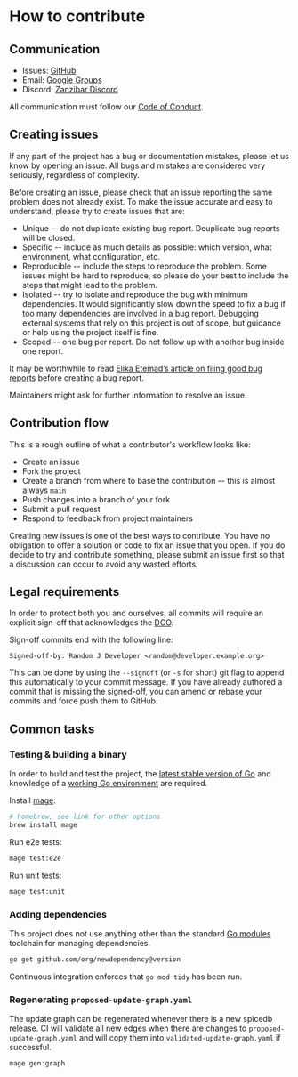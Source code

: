 # How to contribute

## Communication

- Issues: [GitHub](https://github.com/authzed/spicedb-operator/issues)
- Email: [Google Groups](https://groups.google.com/g/authzed-oss)
- Discord: [Zanzibar Discord](https://authzed.com/discord)

All communication must follow our [Code of Conduct].

[Code of Conduct]: CODE-OF-CONDUCT.md

## Creating issues

If any part of the project has a bug or documentation mistakes, please let us know by opening an issue.
All bugs and mistakes are considered very seriously, regardless of complexity.

Before creating an issue, please check that an issue reporting the same problem does not already exist.
To make the issue accurate and easy to understand, please try to create issues that are:

- Unique -- do not duplicate existing bug report.
  Deuplicate bug reports will be closed.
- Specific -- include as much details as possible: which version, what environment, what configuration, etc.
- Reproducible -- include the steps to reproduce the problem.
  Some issues might be hard to reproduce, so please do your best to include the steps that might lead to the problem.
- Isolated -- try to isolate and reproduce the bug with minimum dependencies.
  It would significantly slow down the speed to fix a bug if too many dependencies are involved in a bug report.
  Debugging external systems that rely on this project is out of scope, but guidance or help using the project itself is fine.
- Scoped -- one bug per report.
  Do not follow up with another bug inside one report.

It may be worthwhile to read [Elika Etemad’s article on filing good bug reports][filing-good-bugs] before creating a bug report.

Maintainers might ask for further information to resolve an issue.

[filing-good-bugs]: http://fantasai.inkedblade.net/style/talks/filing-good-bugs/

## Contribution flow

This is a rough outline of what a contributor's workflow looks like:

- Create an issue
- Fork the project
- Create a branch from where to base the contribution -- this is almost always `main`
- Push changes into a branch of your fork
- Submit a pull request
- Respond to feedback from project maintainers

Creating new issues is one of the best ways to contribute.
You have no obligation to offer a solution or code to fix an issue that you open.
If you do decide to try and contribute something, please submit an issue first so that a discussion can occur to avoid any wasted efforts.

## Legal requirements

In order to protect both you and ourselves, all commits will require an explicit sign-off that acknowledges the [DCO].

Sign-off commits end with the following line:

```git
Signed-off-by: Random J Developer <random@developer.example.org>
```

This can be done by using the `--signoff` (or `-s` for short) git flag to append this automatically to your commit message.
If you have already authored a commit that is missing the signed-off, you can amend or rebase your commits and force push them to GitHub.

[DCO]: /DCO

## Common tasks

### Testing & building a binary

In order to build and test the project, the [latest stable version of Go] and knowledge of a [working Go environment] are required.

[latest stable version of Go]: https://golang.org/dl
[working Go environment]: https://golang.org/doc/code.html

Install [mage](https://magefile.org/#installation):

```sh
# homebrew, see link for other options
brew install mage
```

Run e2e tests:

```sh
mage test:e2e
```

Run unit tests:

```sh
mage test:unit
```

### Adding dependencies

This project does not use anything other than the standard [Go modules] toolchain for managing dependencies.

[Go modules]: https://golang.org/ref/mod

```sh
go get github.com/org/newdependency@version
```

Continuous integration enforces that `go mod tidy` has been run.

### Regenerating `proposed-update-graph.yaml`

The update graph can be regenerated whenever there is a new spicedb release.
CI will validate all new edges when there are changes to `proposed-update-graph.yaml` and will copy them into `validated-update-graph.yaml` if successful.

```go
mage gen:graph
```
